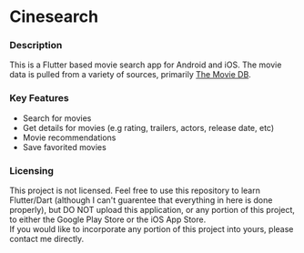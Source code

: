# Cinesearch

### Description
This is a Flutter based movie search app for Android and iOS. The movie data is pulled from a variety of sources, primarily [The Movie DB](https://www.themoviedb.org/documentation/api?language=en-US).

### Key Features
- Search for movies
- Get details for movies (e.g rating, trailers, actors, release date, etc)
- Movie recommendations
- Save favorited movies

### Licensing
This project is not licensed. Feel free to use this repository to learn Flutter/Dart (although I can't guarentee that everything in here is done properly), but DO NOT upload this application, or any portion of this project, to either the Google Play Store or the iOS App Store.  
If you would like to incorporate any portion of this project into yours, please contact me directly.

